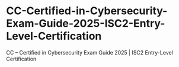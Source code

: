 # CC-Certified-in-Cybersecurity-Exam-Guide-2025-ISC2-Entry-Level-Certification
CC – Certified in Cybersecurity Exam Guide 2025 | ISC2 Entry-Level Certification
